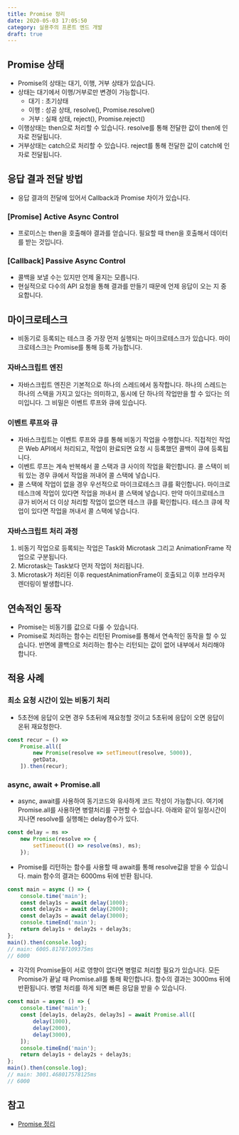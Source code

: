 ```yaml
---
title: Promise 정리
date: 2020-05-03 17:05:50
category: 실용주의 프론트 엔드 개발
draft: true
---
```


## Promise 상태

- Promise의 상태는 대기, 이행, 거부 상태가 있습니다.
- 상태는 대기에서 이행/거부로만 변경이 가능합니다.
  - 대기 : 초기상태
  - 이행 : 성공 상태, resolve(), Promise.resolve()
  - 거부 : 실패 상태, reject(), Promise.reject()
- 이행상태는 then으로 처리할 수 있습니다. resolve를 통해 전달한 값이 then에 인자로 전달됩니다.
- 거부상태는 catch으로 처리할 수 있습니다. reject를 통해 전달한 값이 catch에 인자로 전달됩니다.

## 응답 결과 전달 방법

- 응답 결과의 전달에 있어서 Callback과 Promise 차이가 있습니다.

### [Promise] Active Async Control

- 프로미스는 then을 호출해야 결과를 얻습니다. 필요할 때 then을 호출해서 데이터를 받는 것입니다.

### [Callback] Passive Async Control

- 콜백을 보낼 수는 있지만 언제 올지는 모릅니다.
- 현실적으로 다수의 API 요청을 통해 결과를 만들기 때문에 언제 응답이 오는 지 중요합니다.

## 마이크로테스크

- 비동기로 등록되는 테스크 중 가장 먼저 실행되는 마이크로테스크가 있습니다. 마이크로테스크는 Promise를 통해 등록 가능합니다.

### 자바스크립트 엔진

- 자바스크립트 엔진은 기본적으로 하나의 스레드에서 동작합니다. 하나의 스레드는 하나의 스택을 가지고 있다는 의미하고, 동시에 단 하나의 작업만을 할 수 있다는 의미입니다. 그 비밀은 이벤트 루프와 큐에 있습니다.

### 이벤트 루프와 큐

- 자바스크립트는 이벤트 루프와 큐를 통해 비동기 작업을 수행합니다. 직접적인 작업은 Web API에서 처리되고, 작업이 완료되면 요청 시 등록했던 콜백이 큐에 등록됩니다.
- 이벤트 루프는 계속 반복해서 콜 스택과 큐 사이의 작업을 확인합니다. 콜 스택이 비워 있는 경우 큐에서 작업을 꺼내어 콜 스택에 넣습니다.
- 콜 스택에 작업이 없을 경우 우선적으로 마이크로테스크 큐를 확인합니다. 마이크로테스크에 작업이 있다면 작업을 꺼내서 콜 스택에 넣습니다. 만약 마이크로테스크 큐가 비어서 더 이상 처리할 작업이 없으면 테스크 큐를 확인합니다. 테스크 큐에 작업이 있다면 작업을 꺼내서 콜 스택에 넣습니다.

### 자바스크립트 처리 과정

1. 비동기 작업으로 등록되는 작업은 Task와 Microtask 그리고 AnimationFrame 작업으로 구분됩니다.
2. Microtask는 Task보다 먼저 작업이 처리됩니다.
3. Microtask가 처리된 이후 requestAnimationFrame이 호출되고 이후 브라우저 렌더링이 발생합니다.

## 연속적인 동작

- Promise는 비동기를 값으로 다룰 수 있습니다.
- Promise로 처리하는 함수는 리턴된 Promise를 통해서 연속적인 동작을 할 수 있습니다. 반면에 콜백으로 처리하는 함수는 리턴되는 값이 없어 내부에서 처리해야 합니다.

## 적용 사례

### 최소 요청 시간이 있는 비동기 처리

- 5초전에 응답이 오면 경우 5초뒤에 재요청할 것이고 5초뒤에 응답이 오면 응답이 온뒤 재요청한다.

```javascript
const recur = () =>
	Promise.all([
		new Promise(resolve => setTimeout(resolve, 5000)),
		getData,
	]).then(recur);
```

### async, await + Promise.all

- async, await를 사용하여 동기코드와 유사하게 코드 작성이 가능합니다. 여기에 Promise.all를 사용하면 병렬처리를 구현할 수 있습니다. 아래와 같이 일정시간이 지나면 resolve를 실행해는 delay함수가 있다.

```javascript
const delay = ms =>
	new Promise(resolve => {
		setTimeout(() => resolve(ms), ms);
	});
```

- Promise를 리턴하는 함수를 사용할 때 await를 통해 resolve값을 받을 수 있습니다. main 함수의 결과는 6000ms 뒤에 반환 됩니다.

```javascript
const main = async () => {
	console.time('main');
	const delay1s = await delay(1000);
	const delay2s = await delay(2000);
	const delay3s = await delay(3000);
	console.timeEnd('main');
	return delay1s + delay2s + delay3s;
};
main().then(console.log);
// main: 6005.81787109375ms
// 6000
```

- 각각의 Promise들이 서로 영향이 없다면 병렬로 처리할 필요가 있습니다. 모든 Promise가 끝날 때 Promise.all를 통해 확인합니다. 함수의 결과는 3000ms 뒤에 반환됩니다. 병렬 처리를 하게 되면 빠른 응답을 받을 수 있습니다.

```javascript
const main = async () => {
	console.time('main');
	const [delay1s, delay2s, delay3s] = await Promise.all([
		delay(1000),
		delay(2000),
		delay(3000),
	]);
	console.timeEnd('main');
	return delay1s + delay2s + delay3s;
};
main().then(console.log);
// main: 3001.468017578125ms
// 6000
```

## 참고

- [Promise 정리](https://peter-cho.gitbook.io/book/10/promise)
